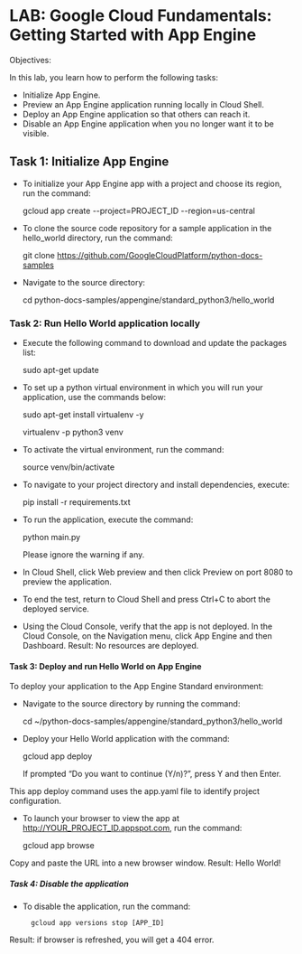 # LAB: Google Cloud Fundamentals: Getting Started with App Engine

 Objectives:

In this lab, you learn how to perform the following tasks:
- Initialize App Engine.
- Preview an App Engine application running locally in Cloud Shell.
- Deploy an App Engine application so that others can reach it.
- Disable an App Engine application when you no longer want it to be visible.

## Task 1: Initialize App Engine

- To initialize your App Engine app with a project and choose its region, run the command:

	gcloud app create --project=PROJECT_ID --region=us-central


- To clone the source code repository for a sample application in the hello_world directory, run the command:

	git clone https://github.com/GoogleCloudPlatform/python-docs-samples

- Navigate to the source directory:

	cd python-docs-samples/appengine/standard_python3/hello_world

### Task 2: Run Hello World application locally

- Execute the following command to download and update the packages list: 

	sudo apt-get update

- To set up a python virtual environment in which you will run your application, use the commands below:

	sudo apt-get install virtualenv -y

	virtualenv -p python3 venv

- To activate the virtual environment, run the command:

	source venv/bin/activate

- To navigate to your project directory and install dependencies, execute:

	pip install -r requirements.txt

- To run the application, execute the command:

	python main.py

    Please ignore the warning if any.

- In Cloud Shell, click Web preview and then click Preview on port 8080 to preview the application.
- To end the test, return to Cloud Shell and press Ctrl+C to abort the deployed service.
- Using the Cloud Console, verify that the app is not deployed. In the Cloud Console, on the Navigation menu, click App Engine and then Dashboard.
Result: No resources are deployed.

#### Task 3: Deploy and run Hello World on App Engine

To deploy your application to the App Engine Standard environment:

- Navigate to the source directory by running the command:

	cd ~/python-docs-samples/appengine/standard_python3/hello_world

- Deploy your Hello World application with the command:

	gcloud app deploy

    If prompted “Do you want to continue (Y/n)?”, press Y and then Enter.

This app deploy command uses the app.yaml file to identify project configuration.

- To launch your browser to view the app at http://YOUR_PROJECT_ID.appspot.com, run the command:

	gcloud app browse

Copy and paste the URL into a new browser window.
Result: Hello World!

##### Task 4: Disable the application

- To disable the application, run the command:

        gcloud app versions stop [APP_ID]

Result: if browser is refreshed, you will get a 404 error.